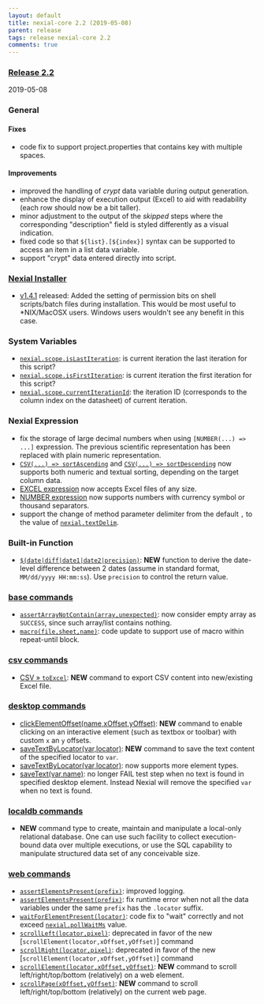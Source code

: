 ```yaml
---
layout: default
title: nexial-core 2.2 (2019-05-08)
parent: release
tags: release nexial-core 2.2
comments: true
---
```


### <a href="https://github.com/nexiality/nexial-core/releases/tag/nexial-core-2.2" class="external-link" target="_nexial_link">Release 2.2</a>
2019-05-08


### General
#### Fixes
- code fix to support project.properties that contains key with multiple spaces.
 
#### Improvements
- improved the handling of _crypt_ data variable during output generation.
- enhance the display of execution output (Excel) to aid with readability (each row should now be a bit taller).
- minor adjustment to the output of the _skipped_ steps where the corresponding "description" field is styled 
  differently as a visual indication.
- fixed code so that `${list}.[${index}]` syntax can be supported to access an item in a list data variable.
- support "crypt" data entered directly into script.


### [Nexial Installer](https://github.com/nexiality/nexial-installer)
- [v1.4.1](https://github.com/nexiality/nexial-installer/releases/tag/nexial-installer-v1.4.1) released: Added the 
  setting of permission bits on shell scripts/batch files during installation. This would be most useful to 
  *NIX/MacOSX users. Windows users wouldn't see any benefit in this case.


### System Variables
- [`nexial.scope.isLastIteration`](../systemvars/index#nexial.scope.isLastIteration): is current iteration the last 
  iteration for this script?
- [`nexial.scope.isFirstIteration`](../systemvars/index#nexial.scope.isFirstIteration): is current iteration the 
  first iteration for this script?
- [`nexial.scope.currentIterationId`](../systemvars/index#nexial.scope.currentIterationId): the iteration ID 
  (corresponds to the column index on the datasheet) of current iteration.


### Nexial Expression
- fix the storage of large decimal numbers when using `[NUMBER(...) => ...]` expression. The previous scientific 
  representation has been replaced with plain numeric representation.
- [`CSV(...) => sortAscending`](../expressions/CSVexpression#sortascendingcolumn) and 
  [`CSV(...) => sortDescending`](../expressions/CSVexpression#sortdescendingcolumn) now supports both numeric and 
  textual sorting, depending on the target column data.
- [EXCEL expression](../expressions/EXCELexpression) now accepts Excel files of any size.
- [NUMBER expression](../expressions/NUMBERexpression) now supports numbers with currency symbol or thousand separators.
- support the change of method parameter delimiter from the default `,` to the value of [`nexial.textDelim`](../systemvars/index#nexial.textDelim).


### Built-in Function
- [`$(date|diff|date1|date2|precision)`](../functions/$(date)): **NEW** function to derive the date-level 
  difference between 2 dates (assume in standard format, `MM/dd/yyyy HH:mm:ss`). Use `precision` to control the return 
  value.


### [base commands](../commands/base)
- [`assertArrayNotContain(array,unexpected)`](../commands/base/assertArrayNotContain(array,unexpected)): 
  now consider empty array as `SUCCESS`, since such array/list contains nothing.
- [`macro(file,sheet,name)`](../commands/base/macro(file,sheet,name)): code update to support use of macro within 
  repeat-until block.


### [csv commands](../commands/csv)
- [CSV &raquo; `toExcel`](../commands/csv/toExcel(csvFile,excel,worksheet,startCell)): **NEW** command to export CSV 
  content into new/existing Excel file.


### [desktop commands](../commands/desktop)
- [clickElementOffset(name,xOffset,yOffset)](../commands/desktop/clickElementOffset(name,xOffset,yOffset)): **NEW** 
  command to enable clicking on an interactive element (such as textbox or toolbar) with custom `x` an `y` offsets.
- [saveTextByLocator(var,locator)](../commands/desktop/saveTextByLocator(var,locator)): **NEW** command to save the
  text content of the specified locator to `var`.
- [saveTextByLocator(var,locator)](../commands/desktop/saveTextByLocator(var,locator)): now supports more element types.
- [saveText(var,name)](../commands/desktop/saveText(var,name)): no longer FAIL test step when no text is found in
  specified desktop element. Instead Nexial will remove the specified `var` when no text is found.


### [localdb commands](../commands/localdb)
- **NEW** command type to create, maintain and manipulate a local-only relational database. One can use such facility
  to collect execution-bound data over multiple executions, or use the SQL capability to manipulate structured data set 
  of any conceivable size.


### [web commands](../commands/web)
- [`assertElementsPresent(prefix)`](../commands/web/assertElementsPresent(prefix)): improved logging.
- [`assertElementsPresent(prefix)`](../commands/web/assertElementsPresent(prefix)): fix runtime error when not all 
  the data variables under the same `prefix` has the `.locator` suffix.
- [`waitForElementPresent(locator)`](../commands/web/waitForElementPresent(locator)): code fix to "wait" correctly and 
  not exceed [`nexial.pollWaitMs`](../systemvars/index#nexial.pollWaitMs) value.
- [`scrollLeft(locator,pixel)`](../commands/web/scrollLeft(locator,pixel)): deprecated in favor of the new 
  [`scrollElement(locator,xOffset,yOffset)`] command
- [`scrollRight(locator,pixel)`](../commands/web/scrollRight(locator,pixel)): deprecated in favor of the new 
  [`scrollElement(locator,xOffset,yOffset)`] command
- [`scrollElement(locator,xOffset,yOffset)`](../commands/web/scrollElement(locator,xOffset,yOffset)): **NEW** command 
  to scroll left/right/top/bottom (relatively) on a web element.
- [`scrollPage(xOffset,yOffset)`](../commands/web/scrollPage(xOffset,yOffset)): **NEW** command to scroll 
  left/right/top/bottom (relatively) on the current web page.
